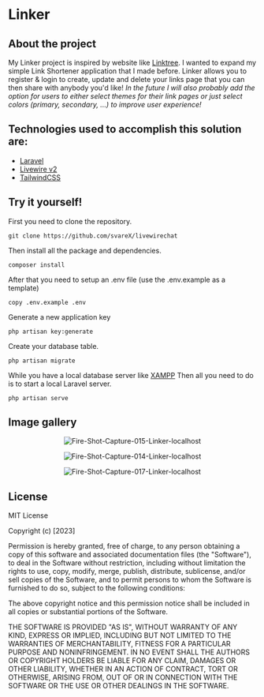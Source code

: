 ﻿



# Linker

## About the project 
My Linker project is inspired by website like [Linktree](https://linktr.ee/). I wanted to expand my simple Link Shortener application that I made before. Linker  allows you to register & login to create, update and delete your links page that you can then share with anybody you'd like! *In the future I will also probably add the option for users to either select themes for their link pages or just select colors (primary, secondary, ...) to improve user experience!*

## Technologies used to accomplish this solution are:

 - [Laravel](https://laravel.com/)
 - [Livewire v2](https://laravel-livewire.com/)
 - [TailwindCSS](https://tailwindcss.com/)
 
## Try it yourself!
First you need to clone the repository.

    git clone https://github.com/svareX/livewirechat

Then install all the package and dependencies.

    composer install

After that you need to setup an .env file (use the .env.example as a template)

    copy .env.example .env

Generate a new application key

    php artisan key:generate

Create your database table.

    php artisan migrate


While you have a local database server like [XAMPP](https://www.apachefriends.org/)
Then all you need to do is to start a local Laravel server.

    php artisan serve

## Image gallery

<p align="center">
<img src="https://i.ibb.co/HnksthG/Fire-Shot-Capture-015-Linker-localhost.png" alt="Fire-Shot-Capture-015-Linker-localhost">
</p>

<p align="center">
<img src="https://i.ibb.co/G5zqJx6/Fire-Shot-Capture-014-Linker-localhost.png" alt="Fire-Shot-Capture-014-Linker-localhost" >
</p>

<p align="center">
<img src="https://i.ibb.co/92L8bLF/Fire-Shot-Capture-017-Linker-localhost.png" alt="Fire-Shot-Capture-017-Linker-localhost">
</p>

## License
MIT License

Copyright (c) [2023]

Permission is hereby granted, free of charge, to any person obtaining a copy
of this software and associated documentation files (the "Software"), to deal
in the Software without restriction, including without limitation the rights
to use, copy, modify, merge, publish, distribute, sublicense, and/or sell
copies of the Software, and to permit persons to whom the Software is
furnished to do so, subject to the following conditions:

The above copyright notice and this permission notice shall be included in all
copies or substantial portions of the Software.

THE SOFTWARE IS PROVIDED "AS IS", WITHOUT WARRANTY OF ANY KIND, EXPRESS OR
IMPLIED, INCLUDING BUT NOT LIMITED TO THE WARRANTIES OF MERCHANTABILITY,
FITNESS FOR A PARTICULAR PURPOSE AND NONINFRINGEMENT. IN NO EVENT SHALL THE
AUTHORS OR COPYRIGHT HOLDERS BE LIABLE FOR ANY CLAIM, DAMAGES OR OTHER
LIABILITY, WHETHER IN AN ACTION OF CONTRACT, TORT OR OTHERWISE, ARISING FROM,
OUT OF OR IN CONNECTION WITH THE SOFTWARE OR THE USE OR OTHER DEALINGS IN THE
SOFTWARE.
